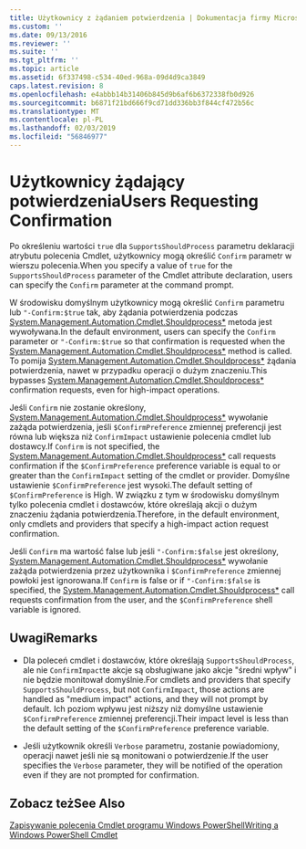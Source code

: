 ```yaml
---
title: Użytkownicy z żądaniem potwierdzenia | Dokumentacja firmy Microsoft
ms.custom: ''
ms.date: 09/13/2016
ms.reviewer: ''
ms.suite: ''
ms.tgt_pltfrm: ''
ms.topic: article
ms.assetid: 6f337498-c534-40ed-968a-09d4d9ca3849
caps.latest.revision: 8
ms.openlocfilehash: e4abbb14b31406b845d9b6af6b6372338fb0d926
ms.sourcegitcommit: b6871f21bd666f9cd71dd336bb3f844cf472b56c
ms.translationtype: MT
ms.contentlocale: pl-PL
ms.lasthandoff: 02/03/2019
ms.locfileid: "56846977"
---
```

# <a name="users-requesting-confirmation"></a><span data-ttu-id="6657b-102">Użytkownicy żądający potwierdzenia</span><span class="sxs-lookup"><span data-stu-id="6657b-102">Users Requesting Confirmation</span></span>

<span data-ttu-id="6657b-103">Po określeniu wartości `true` dla `SupportsShouldProcess` parametru deklaracji atrybutu polecenia Cmdlet, użytkownicy mogą określić `Confirm` parametr w wierszu polecenia.</span><span class="sxs-lookup"><span data-stu-id="6657b-103">When you specify a value of `true` for the `SupportsShouldProcess` parameter of the Cmdlet attribute declaration, users can specify the `Confirm` parameter at the command prompt.</span></span>

<span data-ttu-id="6657b-104">W środowisku domyślnym użytkownicy mogą określić `Confirm` parametru lub `"-Confirm:$true` tak, aby żądania potwierdzenia podczas [System.Management.Automation.Cmdlet.Shouldprocess\*](/dotnet/api/System.Management.Automation.Cmdlet.ShouldProcess) metoda jest wywoływana.</span><span class="sxs-lookup"><span data-stu-id="6657b-104">In the default environment, users can specify the `Confirm` parameter or `"-Confirm:$true` so that confirmation is requested when the [System.Management.Automation.Cmdlet.Shouldprocess\*](/dotnet/api/System.Management.Automation.Cmdlet.ShouldProcess) method is called.</span></span> <span data-ttu-id="6657b-105">To pomija [System.Management.Automation.Cmdlet.Shouldprocess\*](/dotnet/api/System.Management.Automation.Cmdlet.ShouldProcess) żądania potwierdzenia, nawet w przypadku operacji o dużym znaczeniu.</span><span class="sxs-lookup"><span data-stu-id="6657b-105">This bypasses [System.Management.Automation.Cmdlet.Shouldprocess\*](/dotnet/api/System.Management.Automation.Cmdlet.ShouldProcess) confirmation requests, even for high-impact operations.</span></span>

<span data-ttu-id="6657b-106">Jeśli `Confirm` nie zostanie określony, [System.Management.Automation.Cmdlet.Shouldprocess\*](/dotnet/api/System.Management.Automation.Cmdlet.ShouldProcess) wywołanie zażąda potwierdzenia, jeśli `$ConfirmPreference` zmiennej preferencji jest równa lub większa niż `ConfirmImpact` ustawienie polecenia cmdlet lub dostawcy.</span><span class="sxs-lookup"><span data-stu-id="6657b-106">If `Confirm` is not specified, the [System.Management.Automation.Cmdlet.Shouldprocess\*](/dotnet/api/System.Management.Automation.Cmdlet.ShouldProcess) call requests confirmation if the `$ConfirmPreference` preference variable is equal to or greater than the `ConfirmImpact` setting of the cmdlet or provider.</span></span> <span data-ttu-id="6657b-107">Domyślne ustawienie `$ConfirmPreference` jest wysoki.</span><span class="sxs-lookup"><span data-stu-id="6657b-107">The default setting of `$ConfirmPreference` is High.</span></span> <span data-ttu-id="6657b-108">W związku z tym w środowisku domyślnym tylko polecenia cmdlet i dostawców, które określają akcji o dużym znaczeniu żądania potwierdzenia.</span><span class="sxs-lookup"><span data-stu-id="6657b-108">Therefore, in the default environment, only cmdlets and providers that specify a high-impact action request confirmation.</span></span>

<span data-ttu-id="6657b-109">Jeśli `Confirm` ma wartość false lub jeśli `"-Confirm:$false` jest określony, [System.Management.Automation.Cmdlet.Shouldprocess\*](/dotnet/api/System.Management.Automation.Cmdlet.ShouldProcess) wywołanie zażąda potwierdzenia przez użytkownika i `$ConfirmPreference` zmiennej powłoki jest ignorowana.</span><span class="sxs-lookup"><span data-stu-id="6657b-109">If `Confirm` is false or if `"-Confirm:$false` is specified, the [System.Management.Automation.Cmdlet.Shouldprocess\*](/dotnet/api/System.Management.Automation.Cmdlet.ShouldProcess) call requests confirmation from the user, and the `$ConfirmPreference` shell variable is ignored.</span></span>

## <a name="remarks"></a><span data-ttu-id="6657b-110">Uwagi</span><span class="sxs-lookup"><span data-stu-id="6657b-110">Remarks</span></span>

- <span data-ttu-id="6657b-111">Dla poleceń cmdlet i dostawców, które określają `SupportsShouldProcess`, ale nie `ConfirmImpact`te akcje są obsługiwane jako akcje "średni wpływ" i nie będzie monitował domyślnie.</span><span class="sxs-lookup"><span data-stu-id="6657b-111">For cmdlets and providers that specify `SupportsShouldProcess`, but not `ConfirmImpact`, those actions are handled as "medium impact" actions, and they will not prompt by default.</span></span> <span data-ttu-id="6657b-112">Ich poziom wpływu jest niższy niż domyślne ustawienie `$ConfirmPreference` zmiennej preferencji.</span><span class="sxs-lookup"><span data-stu-id="6657b-112">Their impact level is less than the default setting of the `$ConfirmPreference` preference variable.</span></span>

- <span data-ttu-id="6657b-113">Jeśli użytkownik określi `Verbose` parametru, zostanie powiadomiony, operacji nawet jeśli nie są monitowani o potwierdzenie.</span><span class="sxs-lookup"><span data-stu-id="6657b-113">If the user specifies the `Verbose` parameter, they will be notified of the operation even if they are not prompted for confirmation.</span></span>

## <a name="see-also"></a><span data-ttu-id="6657b-114">Zobacz też</span><span class="sxs-lookup"><span data-stu-id="6657b-114">See Also</span></span>

[<span data-ttu-id="6657b-115">Zapisywanie polecenia Cmdlet programu Windows PowerShell</span><span class="sxs-lookup"><span data-stu-id="6657b-115">Writing a Windows PowerShell Cmdlet</span></span>](./writing-a-windows-powershell-cmdlet.md)
